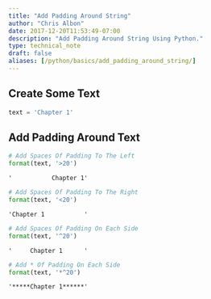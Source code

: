 ```yaml
---
title: "Add Padding Around String"
author: "Chris Albon"
date: 2017-12-20T11:53:49-07:00
description: "Add Padding Around String Using Python."
type: technical_note
draft: false
aliases: [/python/basics/add_padding_around_string/]
---
```

## Create Some Text 


```python
text = 'Chapter 1'
```

## Add Padding Around Text 


```python
# Add Spaces Of Padding To The Left
format(text, '>20')
```




    '           Chapter 1'




```python
# Add Spaces Of Padding To The Right
format(text, '<20')
```




    'Chapter 1           '




```python
# Add Spaces Of Padding On Each Side
format(text, '^20')
```




    '     Chapter 1      '




```python
# Add * Of Padding On Each Side
format(text, '*^20')
```




    '*****Chapter 1******'



